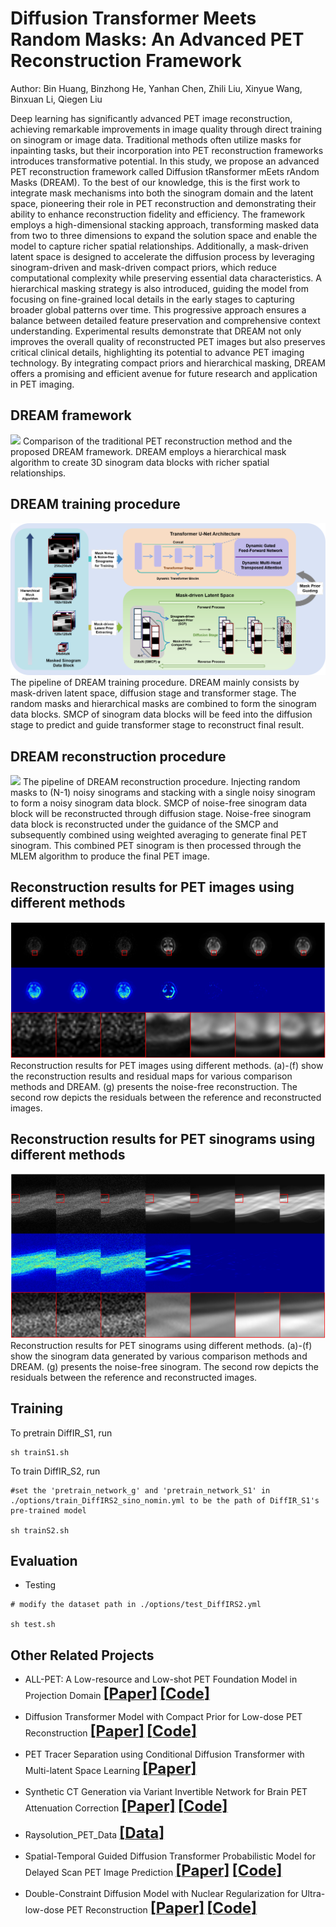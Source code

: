 # Diffusion Transformer Meets Random Masks: An Advanced PET Reconstruction Framework

Author: Bin Huang, Binzhong He, Yanhan Chen, Zhili Liu, Xinyue Wang, Binxuan Li, Qiegen Liu

Deep learning has significantly advanced PET image reconstruction, achieving remarkable improvements in image quality through direct training on sinogram or image data. Traditional methods often utilize masks for inpainting tasks, but their incorporation into PET reconstruction frameworks introduces transformative potential. In this study, we propose an advanced PET reconstruction framework called Diffusion tRansformer mEets rAndom Masks (DREAM). To the best of our knowledge, this is the first work to integrate mask mechanisms into both the sinogram domain and the latent space, pioneering their role in PET reconstruction and demonstrating their ability to enhance reconstruction fidelity and efficiency. The framework employs a high-dimensional stacking approach, transforming masked data from two to three dimensions to expand the solution space and enable the model to capture richer spatial relationships. Additionally, a mask-driven latent space is designed to accelerate the diffusion process by leveraging sinogram-driven and mask-driven compact priors, which reduce computational complexity while preserving essential data characteristics. A hierarchical masking strategy is also introduced, guiding the model from focusing on fine-grained local details in the early stages to capturing broader global patterns over time. This progressive approach ensures a balance between detailed feature preservation and comprehensive context understanding. Experimental results demonstrate that DREAM not only improves the overall quality of reconstructed PET images but also preserves critical clinical details, highlighting its potential to advance PET imaging technology. By integrating compact priors and hierarchical masking, DREAM offers a promising and efficient avenue for future research and application in PET imaging. 

## DREAM framework
![](https://github.com/yqx7150/DREAM/blob/main/DREAM_data/figs/DREAM%20framework.png)
Comparison of the traditional PET reconstruction method and the proposed DREAM framework. DREAM employs a hierarchical mask algorithm to create 3D sinogram data blocks with richer spatial relationships.

## DREAM training procedure
![](https://github.com/yqx7150/DREAM/blob/main/DREAM_data/figs/DREAM%20training%20procedure.png)
The pipeline of DREAM training procedure. DREAM mainly consists by mask-driven latent space, diffusion stage and transformer stage. The random masks and hierarchical masks are combined to form the sinogram data blocks. SMCP of sinogram data blocks will be feed into the diffusion stage to predict and guide transformer stage to reconstruct final result.

## DREAM reconstruction procedure
![](https://github.com/yqx7150/DREAM/blob/main/DREAM_data/figs/DREAM%20reconstruction%20procedure.png)
The pipeline of DREAM reconstruction procedure. Injecting random masks to (N-1) noisy sinograms and stacking with a single noisy sinogram to form a noisy sinogram data block. SMCP of noise-free sinogram data block will be reconstructed through diffusion stage. Noise-free sinogram data block is reconstructed under the guidance of the SMCP and subsequently combined using weighted averaging to generate final PET sinogram. This combined PET sinogram is then processed through the MLEM algorithm to produce the final PET image.

## Reconstruction results for PET images using different methods
![](https://github.com/yqx7150/DREAM/blob/main/DREAM_data/figs/Reconstruction%20results%20for%20PET%20images%20using%20different%20methods.png)
Reconstruction results for PET images using different methods. (a)-(f) show the reconstruction results and residual maps for various comparison methods and DREAM. (g) presents the noise-free reconstruction. The second row depicts the residuals between the reference and reconstructed images.

## Reconstruction results for PET sinograms using different methods
![](https://github.com/yqx7150/DREAM/blob/main/DREAM_data/figs/Reconstruction%20results%20for%20PET%20sinograms%20using%20different%20methods.png)
Reconstruction results for PET sinograms using different methods. (a)-(f) show the sinogram data generated by various comparison methods and DREAM. (g) presents the noise-free sinogram. The second row depicts the residuals between the reference and reconstructed images.

## Training

To pretrain DiffIR_S1, run
```
sh trainS1.sh
```

To train DiffIR_S2, run
```
#set the 'pretrain_network_g' and 'pretrain_network_S1' in ./options/train_DiffIRS2_sino_nomin.yml to be the path of DiffIR_S1's pre-trained model

sh trainS2.sh
```


## Evaluation



- Testing
```
# modify the dataset path in ./options/test_DiffIRS2.yml

sh test.sh 
```

## Other Related Projects
* ALL-PET: A Low-resource and Low-shot PET Foundation Model in Projection Domain  [<font size=5>**[Paper]**</font>](https://github.com/yqx7150/RAYSOLUTION_PETdata/blob/main/Paper/ALL_PET_Finalx.pdf)   [<font size=5>**[Code]**</font>](https://github.com/yqx7150/ALL-PET)

* Diffusion Transformer Model with Compact Prior for Low-dose PET Reconstruction [<font size=5>**[Paper]**</font>](https://arxiv.org/abs/2407.00944)     [<font size=5>**[Code]**</font>](https://github.com/yqx7150/dtm)

* PET Tracer Separation using Conditional Diffusion Transformer with Multi-latent Space Learning [<font size=5>**[Paper]**</font>](https://arxiv.org/abs/2506.16934#:~:text=In%20this%20study%2C%20a%20multi-latent%20space%20guided%20texture,model%20%28MS-CDT%29%20is%20proposed%20for%20PET%20tracer%20separation.)

* Synthetic CT Generation via Variant Invertible Network for Brain PET Attenuation Correction [<font size=5>**[Paper]**</font>](https://ieeexplore.ieee.org/document/10666843) [<font size=5>**[Code]**</font>](https://github.com/yqx7150/PET_AC_sCT)

* Raysolution_PET_Data [<font size=5>**[Data]**</font>](https://github.com/yqx7150/Raysolution_PET_Data)   

* Spatial-Temporal Guided Diffusion Transformer Probabilistic Model for Delayed Scan PET Image Prediction [<font size=5>**[Paper]**</font>](https://ieeexplore.ieee.org/abstract/document/10980366)   [<font size=5>**[Code]**</font>](https://github.com/yqx7150/st-DTPM)    

* Double-Constraint Diffusion Model with Nuclear Regularization for Ultra-low-dose PET Reconstruction  [<font size=5>**[Paper]**</font>](https://arxiv.org/pdf/2509.00395)   [<font size=5>**[Code]**</font>](https://github.com/yqx7150/DCDM)
